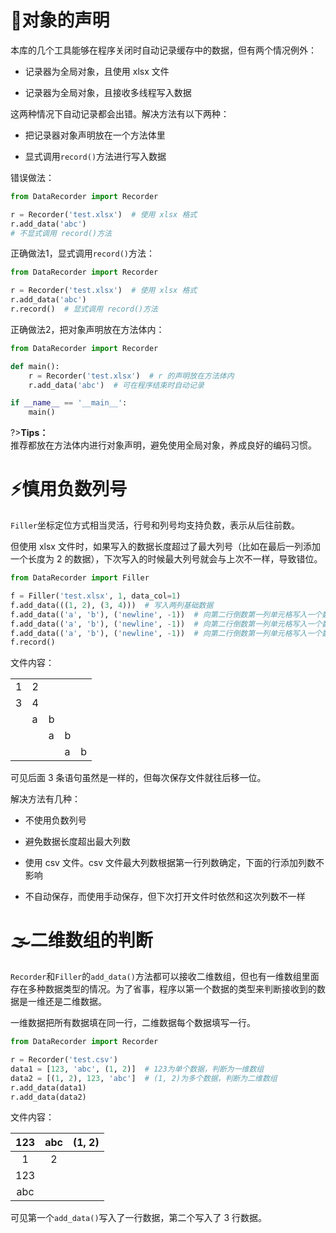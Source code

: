 # 🐘对象的声明

本库的几个工具能够在程序关闭时自动记录缓存中的数据，但有两个情况例外：

- 记录器为全局对象，且使用 xlsx 文件

- 记录器为全局对象，且接收多线程写入数据

这两种情况下自动记录都会出错。解决方法有以下两种：

- 把记录器对象声明放在一个方法体里

- 显式调用`record()`方法进行写入数据

错误做法：

```python
from DataRecorder import Recorder

r = Recorder('test.xlsx')  # 使用 xlsx 格式
r.add_data('abc')
# 不显式调用 record()方法
```

正确做法1，显式调用`record()`方法：

```python
from DataRecorder import Recorder

r = Recorder('test.xlsx')  # 使用 xlsx 格式
r.add_data('abc')
r.record()  # 显式调用 record()方法
```

正确做法2，把对象声明放在方法体内：

```python
from DataRecorder import Recorder

def main():
    r = Recorder('test.xlsx')  # r 的声明放在方法体内
    r.add_data('abc')  # 可在程序结束时自动记录

if __name__ == '__main__':
    main()
```

?>**Tips：**<br>推荐都放在方法体内进行对象声明，避免使用全局对象，养成良好的编码习惯。

# ⚡慎用负数列号

`Filler`坐标定位方式相当灵活，行号和列号均支持负数，表示从后往前数。

但使用 xlsx 文件时，如果写入的数据长度超过了最大列号（比如在最后一列添加一个长度为 2 的数据），下次写入的时候最大列号就会与上次不一样，导致错位。

```python
from DataRecorder import Filler

f = Filler('test.xlsx', 1, data_col=1)
f.add_data(((1, 2), (3, 4)))  # 写入两列基础数据
f.add_data(('a', 'b'), ('newline', -1))  # 向第二行倒数第一列单元格写入一个数据
f.add_data(('a', 'b'), ('newline', -1))  # 向第二行倒数第一列单元格写入一个数据
f.add_data(('a', 'b'), ('newline', -1))  # 向第二行倒数第一列单元格写入一个数据
f.record()
```

文件内容：

|     |     |     |     |     |
| --- | --- | --- | --- | --- |
| 1   | 2   |     |     |     |
| 3   | 4   |     |     |     |
|     | a   | b   |     |     |
|     |     | a   | b   |     |
|     |     |     | a   | b   |

可见后面 3 条语句虽然是一样的，但每次保存文件就往后移一位。

解决方法有几种：

- 不使用负数列号

- 避免数据长度超出最大列数

- 使用 csv 文件。csv 文件最大列数根据第一行列数确定，下面的行添加列数不影响

- 不自动保存，而使用手动保存，但下次打开文件时依然和这次列数不一样

# 🌫二维数组的判断

`Recorder`和`Filler`的`add_data()`方法都可以接收二维数组，但也有一维数组里面存在多种数据类型的情况。为了省事，程序以第一个数据的类型来判断接收到的数据是一维还是二维数据。

一维数据把所有数据填在同一行，二维数据每个数据填写一行。

```python
from DataRecorder import Recorder

r = Recorder('test.csv')
data1 = [123, 'abc', (1, 2)]  # 123为单个数据，判断为一维数组
data2 = [(1, 2), 123, 'abc']  # (1, 2)为多个数据，判断为二维数组
r.add_data(data1)
r.add_data(data2)
```

文件内容：

| 123 | abc | (1, 2) |
|:---:|:---:|:------:|
| 1   | 2   |        |
| 123 |     |        |
| abc |     |        |

可见第一个`add_data()`写入了一行数据，第二个写入了 3 行数据。
